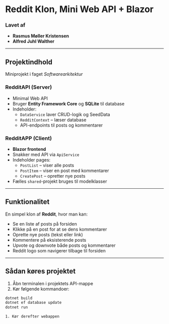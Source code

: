 # Reddit Klon, Mini Web API + Blazor

### Lavet af
- **Rasmus Møller Kristensen**  
- **Alfred Juhl Walther**

---

## Projektindhold

Miniprojekt i faget *Softwarearkitektur*

### **RedditAPI (Server)**
- Minimal Web API
- Bruger **Entity Framework Core** og **SQLite** til database
- Indeholder:
  - `DataService` laver CRUD-logik og SeedData
  - `RedditContext` – læser database
  - API-endpoints til posts og kommentarer

### **RedditAPP (Client)**
- **Blazor frontend**
- Snakker med API via `ApiService`
- Indeholder pages:
  - `PostList` – viser alle posts
  - `PostItem` – viser en post med kommentarer
  - `CreatePost` – opretter nye posts
- Fælles `shared`-projekt bruges til modelklasser

---

## Funktionalitet

En simpel klon af **Reddit**, hvor man kan:

- Se en liste af posts på forsiden
- Klikke på en post for at se dens kommentarer
- Oprette nye posts (tekst eller link)
- Kommentere på eksisterende posts
- Upvote og downvote både posts og kommentarer
- Reddit logo som navigerer tilbage til forsiden

---

## Sådan køres projektet

1. Åbn terminalen i projektets API-mappe  
2. Kør følgende kommandoer:

```bash
dotnet build
dotnet ef database update
dotnet run

1. Kør derefter webappen
